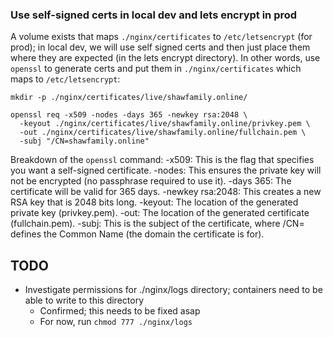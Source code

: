 ### Use self-signed certs in local dev and lets encrypt in prod

A volume exists that maps `./nginx/certificates` to `/etc/letsencrypt` (for prod); in local dev, we will use self signed certs and then just place them where they are expected (in the lets encrypt directory). In other words, use `openssl` to generate certs and put them in `./nginx/certificates` which maps to `/etc/letsencrypt`:

```
mkdir -p ./nginx/certificates/live/shawfamily.online/

openssl req -x509 -nodes -days 365 -newkey rsa:2048 \
  -keyout ./nginx/certificates/live/shawfamily.online/privkey.pem \
  -out ./nginx/certificates/live/shawfamily.online/fullchain.pem \
  -subj "/CN=shawfamily.online"
```

Breakdown of the `openssl` command:
-x509: This is the flag that specifies you want a self-signed certificate.
-nodes: This ensures the private key will not be encrypted (no passphrase required to use it).
-days 365: The certificate will be valid for 365 days.
-newkey rsa:2048: This creates a new RSA key that is 2048 bits long.
-keyout: The location of the generated private key (privkey.pem).
-out: The location of the generated certificate (fullchain.pem).
-subj: This is the subject of the certificate, where /CN= defines the Common Name (the domain the certificate is for).

## TODO

- Investigate permissions for ./nginx/logs directory; containers need to be able to write to this directory
  - Confirmed; this needs to be fixed asap
  - For now, run `chmod 777 ./nginx/logs`
